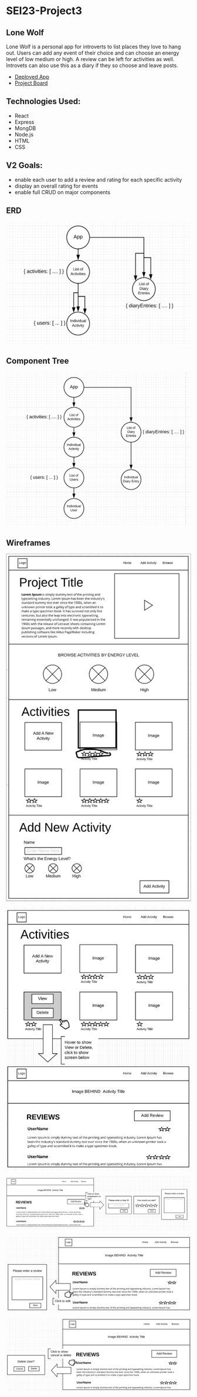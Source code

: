 # SEI23-Project3
## Lone Wolf

Lone Wolf is a personal app for introverts to list places they love to hang out. Users can add any event of their choice and can choose an energy level of low medium or high. A review can be left for activities as well. Introvets can also use this as a diary if they so choose and leave posts.

* [Deployed App](https://calm-reef-29263.herokuapp.com/)
* [Project Board](https://github.com/shawn-e-harris/project-3/projects/1)

## Technologies Used:
* React
* Express
* MongDB
* Node.js
* HTML
* CSS

## V2 Goals:
* enable each user to add a review and rating for each specific activity
* display an overall rating for events
* enable full CRUD on major components

## ERD

![ERD](client/src/images/ERD.png)

## Component Tree

![Component Tree](client/src/images/componentTree.png)

## Wireframes

![Home](client/src/wireFrame/homePage.png)

![See All Reviews](client/src/wireFrame/activityReviews.png)

![Add User](client/src/wireFrame/addUser_Review.png)

![Edit Review](client/src/wireFrame/editReview.png)

![Delete User](client/src/wireFrame/deleteUser.png)

